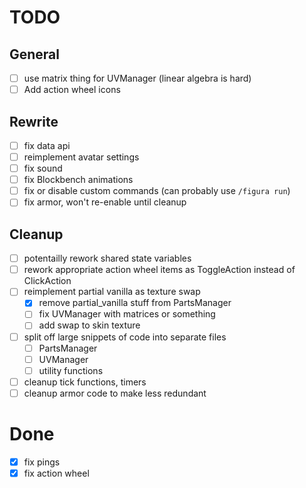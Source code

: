# TODO

## General
- [ ] use matrix thing for UVManager (linear algebra is hard)
- [ ] Add action wheel icons

## Rewrite
- [ ] fix data api
- [ ] reimplement avatar settings
- [ ] fix sound
- [ ] fix Blockbench animations
- [ ] fix or disable custom commands (can probably use `/figura run`)
- [ ] fix armor, won't re-enable until cleanup

## Cleanup
- [ ] potentailly rework shared state variables
- [ ] rework appropriate action wheel items as ToggleAction instead of ClickAction
- [ ] reimplement partial vanilla as texture swap
	- [x] remove partial_vanilla stuff from PartsManager
	- [ ] fix UVManager with matrices or something
	- [ ] add swap to skin texture
- [ ] split off large snippets of code into separate files
	- [ ] PartsManager
	- [ ] UVManager
	- [ ] utility functions
- [ ] cleanup tick functions, timers
- [ ] cleanup armor code to make less redundant

# Done
- [x] fix pings
- [x] fix action wheel

